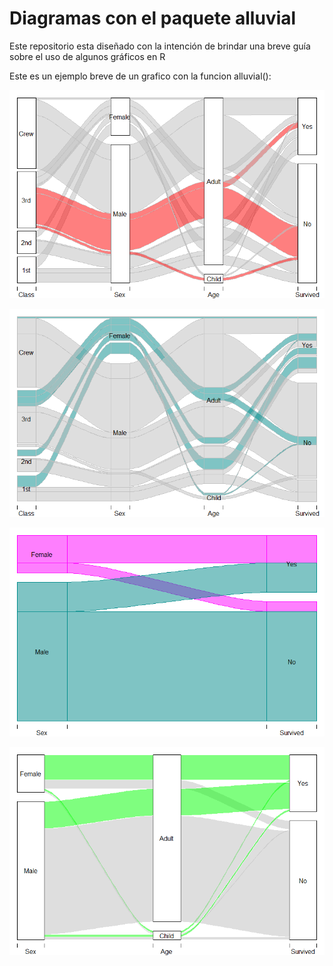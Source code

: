 # Diagramas con el paquete alluvial
Este repositorio esta diseñado con la intención de brindar una breve guía sobre el uso de algunos gráficos en R


Este es un ejemplo breve de un grafico con la funcion alluvial():

![AlluvialPlot](https://github.com/MarlonGaviria/Breve-introduccion-a-algunos-diagramas-en-R/blob/master/Images/plot1.png)

![AlluvialPlot2](https://github.com/MarlonGaviria/Breve-introduccion-a-algunos-diagramas-en-R/blob/master/Images/plot2.png)

![AlluvialPlot3](https://github.com/MarlonGaviria/Breve-introduccion-a-algunos-diagramas-en-R/blob/master/Images/plot3.png)

![AlluvialPlot4](https://github.com/MarlonGaviria/Breve-introduccion-a-algunos-diagramas-en-R/blob/master/Images/plot4.png)





